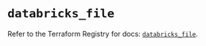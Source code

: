 # `databricks_file`

Refer to the Terraform Registry for docs: [`databricks_file`](https://registry.terraform.io/providers/databricks/databricks/1.76.0/docs/resources/file).
